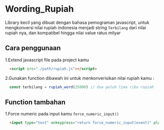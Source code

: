 
# Wording_Rupiah

Library kecil yang dibuat dengan bahasa pemograman javascript, untuk mengkonversi nilai rupiah indonesia menjadi string `Terbilang` dari nilai rupiah nya, dan kompatibel hingga nilai value ratus milyar 



## Cara penggunaan

1.Extend javascript file pada project kamu
```html
  <script src="./path/rupiah.js"></script>
```

2.Gunakan function dibawah ini untuk menkonverisikan  nilai rupiah kamu : 
```javascript
  const terbilang = rupiah_word(25000) // dua puluh lima ribu rupiah
```

## Function tambahan
1.Force numeric pada input kamu `force_numeric_input()`
```html
  <input type="text" onkeypress="return force_numeric_input(event)" placeholder="Masukan nomor..." />
```